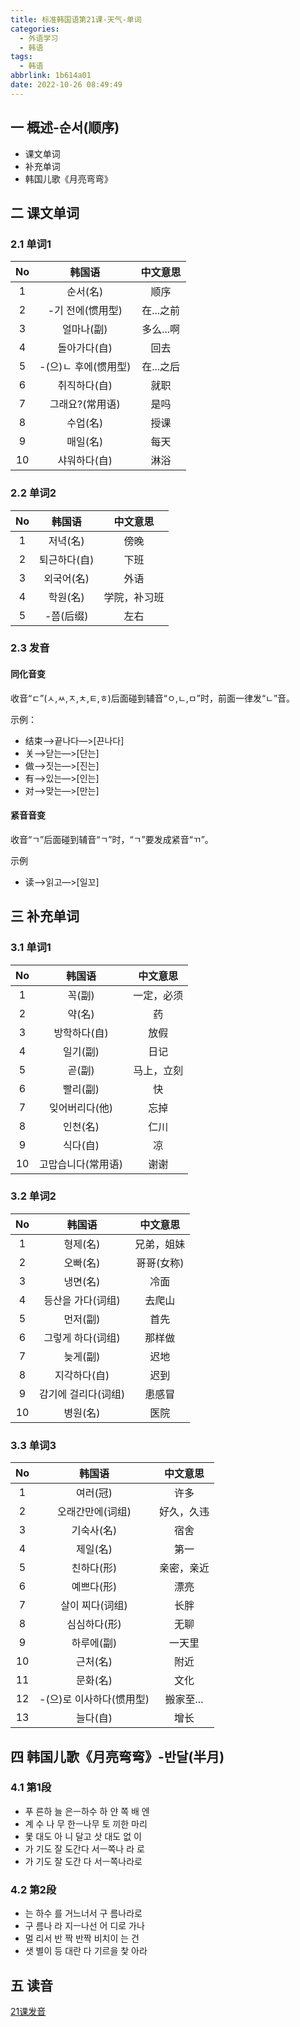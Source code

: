 ```yaml
---
title: 标准韩国语第21课-天气-单词
categories:
  - 外语学习
  - 韩语
tags:
  - 韩语
abbrlink: 1b614a01
date: 2022-10-26 08:49:49
---
```

## 一 概述-순서(顺序)

* 课文单词
* 补充单词
* 韩国儿歌《月亮弯弯》

<!--more-->

## 二 课文单词

### 2.1 单词1

|  No  |        韩国语        | 中文意思  |
| :--: | :------------------: | :-------: |
|  1   |       순서(名)       |   顺序    |
|  2   |   -기 전에(惯用型)   | 在...之前 |
|  3   |      얼마나(副)      | 多么...啊 |
|  4   |     돌아가다(自)     |   回去    |
|  5   | -(으)ㄴ 후에(惯用型) | 在...之后 |
|  6   |     취직하다(自)     |   就职    |
|  7   |   그래요?(常用语)    |   是吗    |
|  8   |       수업(名)       |   授课    |
|  9   |       매일(名)       |   每天    |
|  10  |     샤워하다(自)     |   淋浴    |

### 2.2 单词2

|  No  |    韩国语    |   中文意思   |
| :--: | :----------: | :----------: |
|  1   |   저녁(名)   |     傍晚     |
|  2   | 퇴근하다(自) |     下班     |
|  3   |  외국어(名)  |     外语     |
|  4   |   학원(名)   | 学院，补习班 |
|  5   |  -쯤(后缀)   |     左右     |

### 2.3 发音

#### 同化音变

收音“ㄷ”(ㅅ,ㅆ,ㅈ,ㅊ,ㅌ,ㅎ)后面碰到辅音“ㅇ,ㄴ,ㅁ”时，前面一律发“ㄴ”音。

示例：

* 结束—>끝나다—>[끈나다]
* 关—>닫는—>[단는]
* 做—>짓는—>[진는]
* 有—>있는—>[인는]
* 对—>맞는—>[만는]

#### 紧音音变

收音“ㄱ”后面碰到辅音“ㄱ”时，“ㄱ”要发成紧音“ㄲ”。

示例

* 读—>읽고—>[일꼬]

## 三 补充单词

### 3.1 单词1

|  No  |       韩国语       |  中文意思  |
| :--: | :----------------: | :--------: |
|  1   |       꼭(副)       | 一定，必须 |
|  2   |       약(名)       |     药     |
|  3   |    방학하다(自)    |    放假    |
|  4   |      일기(副)      |    日记    |
|  5   |       곧(副)       | 马上，立刻 |
|  6   |      빨리(副)      |     快     |
|  7   |   잊어버리다(他)   |    忘掉    |
|  8   |      인천(名)      |    仁川    |
|  9   |      식다(自)      |     凉     |
|  10  | 고맙습니다(常用语) |    谢谢    |

### 3.2 单词2

|  No  |       韩国语        |  中文意思  |
| :--: | :-----------------: | :--------: |
|  1   |      형제(名)       | 兄弟，姐妹 |
|  2   |      오빠(名)       | 哥哥(女称) |
|  3   |      냉면(名)       |    冷面    |
|  4   |  등산을 가다(词组)  |   去爬山   |
|  5   |      먼저(副)       |    首先    |
|  6   |  그렇게 하다(词组)  |   那样做   |
|  7   |      늦게(副)       |    迟地    |
|  8   |    지각하다(自)     |    迟到    |
|  9   | 감기에 걸리다(词组) |   患感冒   |
|  10  |      병원(名)       |    医院    |

### 3.3 单词3

|  No  |          韩国语          |  中文意思  |
| :--: | :----------------------: | :--------: |
|  1   |         여러(冠)         |    许多    |
|  2   |     오래간만에(词组)     | 好久，久违 |
|  3   |        기숙사(名)        |    宿舍    |
|  4   |         제일(名)         |    第一    |
|  5   |        친하다(形)        | 亲密，亲近 |
|  6   |        예쁘다(形)        |    漂亮    |
|  7   |     살이 찌다(词组)      |    长胖    |
|  8   |       심심하다(形)       |    无聊    |
|  9   |        하루에(副)        |   一天里   |
|  10  |         근처(名)         |    附近    |
|  11  |         문화(名)         |    文化    |
|  12  | -(으)로 이사하다(惯用型) | 搬家至...  |
|  13  |         늘다(自)         |    增长    |

## 四 韩国儿歌《月亮弯弯》-반달(半月)

### 4.1 第1段

* 푸 른하 늘 은ㅡ하수 하 얀 쪽 배 엔
* 계 수 나 무 한ㅡ나무 토 끼한 마리 
* 몿 대도 아 니 달고 삿 대도 없 이
* 가 기도 잘 도간다 서ㅡ쪽나 라 로
* 가 기도 잘 도간 다 서ㅡ쪽나라로

### 4.2 第2段

* 는 하수 를 거느너서 구 름나라로
* 구 름나 라 지ㅡ나선 어 디로 가나
* 멀 리서  반 짝 반짝 비치이 는 건 
* 샛 별이 등 대란 다 기르을 찿 아라

## 五 读音
[21课发音][1]


  
[1]:https://biz.cli.im/Pcview?name=https%3A%2F%2Fbiz.cli.im%2Ftest%2FIW485327%3Fcoding%3DIBJKMX%26qrurl%3Dhttp%253A%252F%252Fqr31.cn%252FIBJKMX%26gtype%3D2&time=1
  
